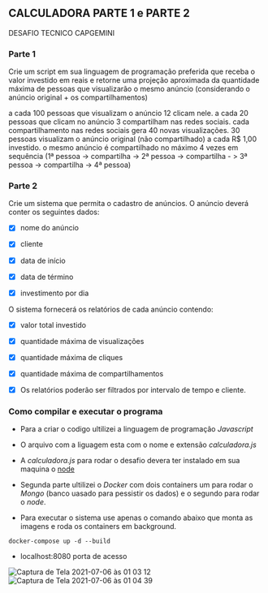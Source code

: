 ## CALCULADORA PARTE 1 e PARTE 2  
DESAFIO TECNICO CAPGEMINI



### Parte 1

Crie um script em sua linguagem de programação preferida que receba o valor investido em reais e retorne uma projeção aproximada da quantidade máxima de pessoas que visualizarão o mesmo anúncio (considerando o anúncio original + os compartilhamentos)


a cada 100 pessoas que visualizam o anúncio 12 clicam nele.
a cada 20 pessoas que clicam no anúncio 3 compartilham nas redes sociais.
cada compartilhamento nas redes sociais gera 40 novas visualizações.
30 pessoas visualizam o anúncio original (não compartilhado) a cada R$ 1,00 investido.
o mesmo anúncio é compartilhado no máximo 4 vezes em sequência
(1ª pessoa -> compartilha -> 2ª pessoa -> compartilha - > 3ª pessoa -> compartilha -> 4ª pessoa)


 

### Parte 2
Crie um sistema que permita o cadastro de anúncios. O anúncio deverá conter os seguintes dados:

- [x] nome do anúncio

- [x] cliente

- [x] data de início

- [x] data de término

- [x] investimento por dia

 

 O sistema fornecerá os relatórios de cada anúncio contendo:

- [x] valor total investido

- [x] quantidade máxima de visualizações

- [x] quantidade máxima de cliques

- [x] quantidade máxima de compartilhamentos

 

- [x] Os relatórios poderão ser filtrados por intervalo de tempo e cliente.



### Como compilar e executar o programa

* Para a criar o codigo ultilizei a linguagem de programação _Javascript_ 

* O arquivo com a liguagem esta com o nome e extensão _calculadora.js_

* A _calculadora.js_ para rodar o desafio devera ter instalado em sua maquina o [node](https://nodejs.org/en/) 

* Segunda parte ultilizei o _Docker_ com dois containers um para rodar o _Mongo_ (banco uasado para pessistir os dados) e o segundo para rodar o _node_.

* Para executar o sistema use apenas o comando abaixo que monta as imagens e roda os containers em background.

 `docker-compose up -d --build`
 
 * localhost:8080 porta de acesso
 

![Captura de Tela 2021-07-06 às 01 03 12](https://user-images.githubusercontent.com/63822305/124542775-64f0d780-ddfa-11eb-9a79-c4236efd3fe0.png)
 ![Captura de Tela 2021-07-06 às 01 04 39](https://user-images.githubusercontent.com/63822305/124542705-44288200-ddfa-11eb-85e1-6bc9a613b386.png)

 
 
 
 
